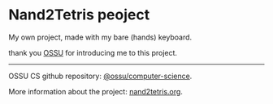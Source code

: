 # Nand2Tetris peoject


My own project, made with my bare (hands) keyboard.

thank you [OSSU](https://github.com/ossu) for introducing me to this project.

---
OSSU CS github repository: [@ossu/computer-science](https://github.com/ossu/computer-science).

More information about the project: [nand2tetris.org](https://nand2tetris.org).

